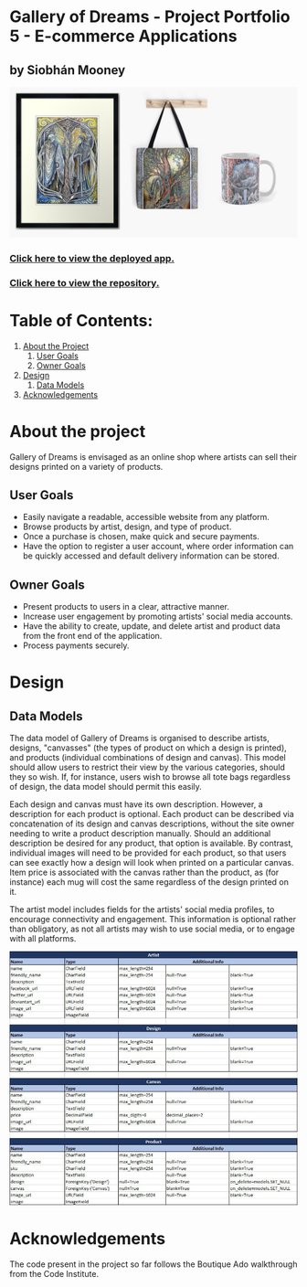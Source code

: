 # Gallery of Dreams - Project Portfolio 5 - E-commerce Applications
## by Siobhán Mooney

![Image of the site on various platforms.](/static/images/products.jpg)

### [Click here to view the deployed app.](https://gallery-of-dreams.herokuapp.com/)
### [Click here to view the repository.](https://github.com/Estelindis/gallery)

# Table of Contents:
1. [About the Project](#about-the-project)
    1. [User Goals](#user-goals)
    2. [Owner Goals](#owner-goals)
2. [Design](#design)
    1. [Data Models](#data-models)
3. [Acknowledgements](#design)

# About the project
Gallery of Dreams is envisaged as an online shop where artists can sell their designs printed on a variety of products.  

## User Goals
- Easily navigate a readable, accessible website from any platform.
- Browse products by artist, design, and type of product.
- Once a purchase is chosen, make quick and secure payments.
- Have the option to register a user account, where order information can be quickly accessed and default delivery information can be stored.

## Owner Goals
- Present products to users in a clear, attractive manner.
- Increase user engagement by promoting artists' social media accounts.
- Have the ability to create, update, and delete artist and product data from the front end of the application.
- Process payments securely.

# Design

## Data Models
The data model of Gallery of Dreams is organised to describe artists, designs, "canvasses" (the types of product on which a design is printed), and products (individual combinations of design and canvas).  This model should allow users to restrict their view by the various categories, should they so wish.  If, for instance, users wish to browse all tote bags regardless of design, the data model should permit this easily.  

Each design and canvas must have its own description.  However, a description for each product is optional.  Each product can be described via concatenation of its design and canvas descriptions, without the site owner needing to write a product description manually.  Should an additional description be desired for any product, that option is available.  By contrast, individual images will need to be provided for each product, so that users can see exactly how a design will look when printed on a particular canvas.  Item price is associated with the canvas rather than the product, as (for instance) each mug will cost the same regardless of the design printed on it.

The artist model includes fields for the artists' social media profiles, to encourage connectivity and engagement.  This information is optional rather than obligatory, as not all artists may wish to use social media, or to engage with all platforms.

![Data model diagram.](/static/images/data_model.jpg)

# Acknowledgements
The code present in the project so far follows the Boutique Ado walkthrough from the Code Institute.

